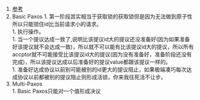 1. [参考](https://blog.csdn.net/omnispace/article/details/79653932)   
  1. Basic Paxos
    1. 第一阶段其实相当于获取锁的获取锁但是因为无法做到原子性所以只能锁住id比当前请求小的请求。   
    1. 执行操作。  
    1. 当一个提议达成一致了,说明比该提议id大的提议还没准备好(因为如果准备好该提议就不会达成一致)，所以就不可以能有比该提议id大的提议，所以所有accptor就不可能接受比该提议id大的提议(因为没有准备好，准备阶段还没有完成)，所以该提议达成以后准备好的提议value都跟该提议一样的。    
    1. 准备好达成协议以前别可能被别的id更大的提议阻止，如果极端凑巧每次达成协议以前都被别的提议阻止则形成活锁，你来我往死活不让步。    
  1. Multi-Paxos   
    1. Basic Paxos只能对一个值形成决议
